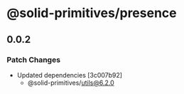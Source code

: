 # @solid-primitives/presence

## 0.0.2

### Patch Changes

- Updated dependencies [3c007b92]
  - @solid-primitives/utils@6.2.0
